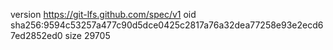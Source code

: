 version https://git-lfs.github.com/spec/v1
oid sha256:9594c53257a477c90d5dce0425c2817a76a32dea77258e93e2ecd67ed2852ed0
size 29705
